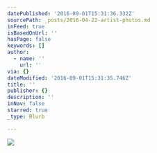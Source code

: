 ```yaml
---
datePublished: '2016-09-01T15:31:36.332Z'
sourcePath: _posts/2016-04-22-artist-photos.md
inFeed: true
isBasedOnUrl: ''
hasPage: false
keywords: []
author:
  - name: ''
    url: ''
via: {}
dateModified: '2016-09-01T15:31:35.746Z'
title: ''
publisher: {}
description: ''
inNav: false
starred: true
_type: Blurb

---
```

![](https://s3-us-west-2.amazonaws.com/the-grid-img/p/d13b2e601dc80ea4041e78bedbe0fe83848df461.jpg)